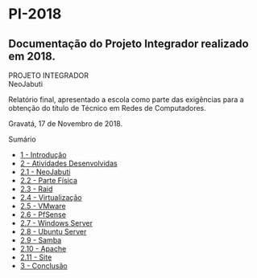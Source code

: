# PI-2018  
## Documentação do Projeto Integrador realizado em 2018.  
  
PROJETO INTEGRADOR   
    NeoJabuti

Relatório final, apresentado a escola como parte das exigências para a obtenção do título de Técnico em Redes de Computadores.



Gravatá, 17 de Novembro de 2018.

Sumário   
- [1 - Introdução](https://github.com/FrndTorres/PI-2018/blob/master/T%C3%B3picos/1%20-%20PI%20introdu%C3%A7%C3%A3o)   
- [2 - Atividades Desenvolvidas](https://github.com/FrndTorres/PI-2018/blob/master/T%C3%B3picos/2%20-%20Atividades%20Desenvolvidas)   
- [2.1 - NeoJabuti](https://github.com/FrndTorres/PI-2018/blob/master/T%C3%B3picos/2.1%20-%20NeoJabuti)   
- [2.2 - Parte Física](https://github.com/FrndTorres/PI-2018/blob/master/T%C3%B3picos/2.2%20-%20Parte%20F%C3%ADsica)   
- [2.3 - Raid](https://github.com/FrndTorres/PI-2018/blob/master/T%C3%B3picos/2.3%20-%20Raid)   
- [2.4 - Virtualização](https://github.com/FrndTorres/PI-2018/blob/master/T%C3%B3picos/2.4%20Virtualiza%C3%A7%C3%A3o)   
- [2.5 - VMware](https://github.com/FrndTorres/PI-2018/blob/master/T%C3%B3picos/2.5%20-%20VMware%20ESXi)   
- [2.6 - PfSense](https://github.com/FrndTorres/PI-2018/blob/master/T%C3%B3picos/2.6%20-%20PfSense)   
- [2.7 - Windows Server](https://github.com/FrndTorres/PI-2018/blob/master/T%C3%B3picos/2.7%20-%20Windows%20Server)   
- [2.8 - Ubuntu Server](https://github.com/FrndTorres/PI-2018/blob/master/T%C3%B3picos/2.8%20-%20Ubuntu%20Server)   
- [2.9 - Samba](https://github.com/FrndTorres/PI-2018/blob/master/T%C3%B3picos/2.9%20-%20Samba)   
- [2.10 - Apache](https://github.com/FrndTorres/PI-2018/blob/master/T%C3%B3picos/2.10%20-%20Apache)
- [2.11 - Site](https://github.com/FrndTorres/PI-2018/blob/master/T%C3%B3picos/2.11%20-%20Site)
- [3 - Conclusão](https://github.com/FrndTorres/PI-2018/blob/master/T%C3%B3picos/3%20-%20Conclus%C3%A3o)
